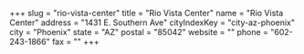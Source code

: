 +++
slug = "rio-vista-center"
title = "Rio Vista Center"
name = "Rio Vista Center"
address = "1431 E. Southern Ave"
cityIndexKey = "city-az-phoenix"
city = "Phoenix"
state = "AZ"
postal = "85042"
website = ""
phone = "602-243-1866"
fax = ""
+++
